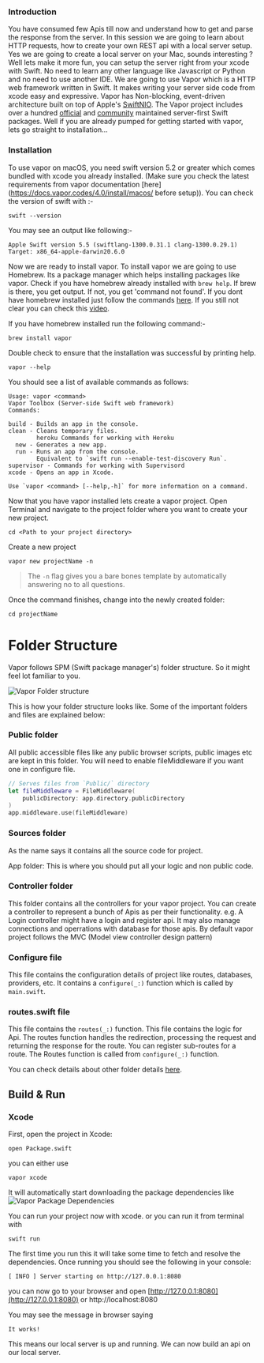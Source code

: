 ### Introduction

You have consumed few Apis till now and understand how to get and parse the response from the server. In this session we are going to learn about HTTP requests, how to create your own REST api with a local server setup. Yes we are going to create a local server on your Mac, sounds interesting ? Well lets make it more fun, you can setup the server right from your xcode with Swift. No need to learn any other language like Javascript or Python and no need to use another IDE. We are going to use Vapor which is a HTTP web framework written in Swift.  It makes writing your server side code from xcode easy and expressive. Vapor has Non-blocking, event-driven architecture built on top of Apple's [SwiftNIO](https://github.com/apple/swift-nio). The Vapor project includes over a hundred [official](https://github.com/vapor) and [community](https://github.com/vapor-community) maintained server-first Swift packages. Well if you are already pumped for getting started with vapor, lets go straight to installation...

### Installation

To use vapor on macOS, you need swift version 5.2 or greater which comes bundled with xcode you already installed. (Make sure you check the latest requirements from vapor documentation [here](https://docs.vapor.codes/4.0/install/macos/ before setup)). You can check the version of swift with :-

```
swift --version
```

You may see an output like following:-

```
Apple Swift version 5.5 (swiftlang-1300.0.31.1 clang-1300.0.29.1) Target: x86_64-apple-darwin20.6.0
```

Now we are ready to install vapor. To install vapor we are going to use Homebrew. Its a package manager which helps installing packages like vapor. Check if you have homebrew already installed with `brew help`. If brew is there, you get output. If not, you get 'command not found'. If you dont have homebrew installed just follow the commands [here](https://brew.sh). If you still not clear you can check this [video](https://www.youtube.com/watch?v=SOjSNB7F2m4).

If you have homebrew installed run the following command:-

```
brew install vapor
```

Double check to ensure that the installation was successful by printing help.

```
vapor --help
```

You should see a list of available commands as follows:

```
Usage: vapor <command>
Vapor Toolbox (Server-side Swift web framework)
Commands:

build - Builds an app in the console.
clean - Cleans temporary files.
        heroku Commands for working with Heroku
  new - Generates a new app.
  run - Runs an app from the console. 
        Equivalent to `swift run --enable-test-discovery Run`.         
supervisor - Commands for working with Supervisord
xcode - Opens an app in Xcode.

Use `vapor <command> [--help,-h]` for more information on a command.
```
Now that you have vapor installed lets create a vapor project. Open Terminal and navigate to the project folder where you want to create your new project. 

```
cd <Path to your project directory> 
```

Create a new project

```
vapor new projectName -n
```

> The `-n` flag gives you a bare bones template by automatically answering no to all questions.

Once the command finishes, change into the newly created folder:

```
cd projectName
```
# Folder Structure

Vapor follows SPM (Swift package manager's) folder structure. So it might feel lot familiar to you. 

![Vapor Folder structure](https://imgur.com/WqN2wUW)

This is how your folder structure looks like. Some of the important folders and files are explained below:

### Public folder 

All public accessible files like any public browser scripts, public images etc are kept in this folder. You will need to enable fileMiddleware if you want one in configure file.

```swift
// Serves files from `Public/` directory
let fileMiddleware = FileMiddleware(
    publicDirectory: app.directory.publicDirectory
)
app.middleware.use(fileMiddleware)

```
### Sources folder
As the name says it contains all the source code for project.

App folder:
This is where you should put all your logic and non public code.

### Controller folder

This folder contains all the controllers for your vapor project. You can create a controller to represent a bunch of Apis as per their functionality. e.g. A Login controller might have a login and register api. It may also manage connections and operrations with database for those apis. By default vapor project follows the MVC (Model view controller design pattern)

### Configure file

This file contains the configuration details of project like routes, databases, providers, etc. It contains a `configure(_:)` function which is called by `main.swift`.

### routes.swift file

This file contains the `routes(_:)` function. This file contains the logic for Api. The routes function handles the redirection, processing the request and returning the response for the route. You can register sub-routes for a route. The Routes function is called from `configure(_:)` function.

You can check details about other folder details [here](https://docs.vapor.codes/4.0/folder-structure/).

## Build & Run

### Xcode

First, open the project in Xcode:

```
open Package.swift
```

you can either use 

```
vapor xcode
```

It will automatically start downloading the package dependencies like ![Vapor Package Dependencies](https://imgur.com/GVYq3Wi)

You can run your project now with xcode. or you can run it from terminal with 

```
swift run
```

The first time you run this it will take some time to fetch and resolve the dependencies. Once running you should see the following in your console:

```
[ INFO ] Server starting on http://127.0.0.1:8080
```

you can now go to your browser and open [http://127.0.0.1:8080](http://127.0.0.1:8080) or http://localhost:8080

You may see the message in browser saying

```
It works!
```

This means our local server is up and running. We can now build an api on our local server.

